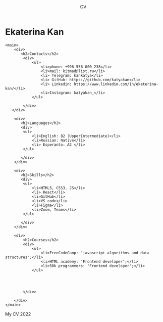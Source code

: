 <!DOCTYPE html>
<html lang="en">
<head>
    <meta charset="UTF-8">
    <meta http-equiv="X-UA-Compatible" content="IE=edge">
    <meta name="viewport" content="width=device-width, initial-scale=1.0">
    <title>Document</title>
    
</head>
<body>
    <header>CV</header>
    <h1>Ekaterina Kan</h1>
  
    <main>
        <div>
           <h2>Contacts</h2> 
            <div>
                <ul>
                    <li>phone: +996 556 000 238</li>
                    <li>mail: kitmad@list.ru</li>
                    <li> Telegram: kankatya</li>
                    <li> GitHub: https://github.com/katyakan</li>
                    <li> Linkedin: https://www.linkedin.com/in/ekaterina-kan/</li>
                    <li>Instagram: katyakan_</li>
                </ul>                                            
               
            </div>
       </div>

        <div>
           <h2>Languages</h2> 
           <div>
            <ul>
                <li>English: B2 (UpperIntermediate)</li>
                <li>Russian: Native</li>
                <li> Esperanto: A2 </li>
            </ul>                
           
           </div>
        </div>

        <div>
           <h2>Skills</h2>
           <div>
            <ul>
                <li>HTML5, CSS3, JS</li>
                <li> React</li>
                <li>GitHub</li>
                <li>VS code</li>
                <li>Figma</li>
                <li>Zoom, Teams</li>
            </ul>
                     
           </div>
        </div>

        <div>
            <h2>Courses</h2>
            <div>
                <ul>
                    <li>FreeCodeCamp: 'javascript algorithms and data structures';</li>
                    <li>HTML academy: 'Frontend developer';</li>
                    <li>50k programmers: 'Frontend developer';</li>
                </ul>
                
                
                

            </div>

        </div>
    </main> 










<footer>
 <div><p>My CV 2022</p></div>
</footer>
</body>
</html>